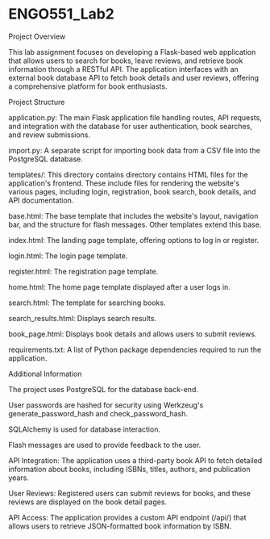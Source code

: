 # ENGO551_Lab2

Project Overview

This lab assignment focuses on developing a Flask-based web application that allows users to search for books, leave reviews, and retrieve book information through a RESTful API. The application interfaces with an external book database API to fetch book details and user reviews, offering a comprehensive platform for book enthusiasts.


Project Structure

application.py: The main Flask application file handling routes, API requests, and integration with the database for user authentication, book searches, and review submissions.

import.py: A separate script for importing book data from a CSV file into the PostgreSQL database.

templates/: This directory contains directory contains HTML files for the application's frontend. These include files for rendering the website's various pages, including login, registration, book search, book details, and API documentation.

base.html: The base template that includes the website's layout, navigation bar, and the structure for flash messages. Other templates extend this base.

index.html: The landing page template, offering options to log in or register.

login.html: The login page template.

register.html: The registration page template.

home.html: The home page template displayed after a user logs in.

search.html: The template for searching books.

search_results.html: Displays search results.

book_page.html: Displays book details and allows users to submit reviews.

requirements.txt: A list of Python package dependencies required to run the application.


Additional Information

The project uses PostgreSQL for the database back-end.

User passwords are hashed for security using Werkzeug's generate_password_hash and check_password_hash.

SQLAlchemy is used for database interaction.

Flash messages are used to provide feedback to the user.

API Integration: The application uses a third-party book API to fetch detailed information about books, including ISBNs, titles, authors, and publication years.

User Reviews: Registered users can submit reviews for books, and these reviews are displayed on the book detail pages.

API Access: The application provides a custom API endpoint (/api/<isbn>) that allows users to retrieve JSON-formatted book information by ISBN.




